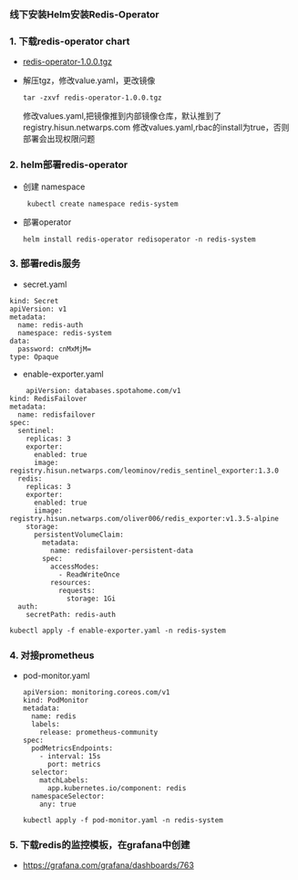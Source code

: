 ### 线下安装Helm安装Redis-Operator

### 1. 下载redis-operator chart

- [redis-operator-1.0.0.tgz](https://pnode.solarfs.io/dn/file/0c35cbf6b6caaba2db651681cde60d7f/redis-operator-1.0.0.tgz)

- 解压tgz，修改value.yaml，更改镜像

	```
	tar -zxvf redis-operator-1.0.0.tgz
	```
	
	修改values.yaml,把镜像推到内部镜像仓库，默认推到了registry.hisun.netwarps.com
        修改values.yaml,rbac的install为true，否则部署会出现权限问题
	
### 2. helm部署redis-operator

- 创建 namespace 
		
	```	
	 kubectl create namespace redis-system
	```
- 部署operator

	```
	helm install redis-operator redisoperator -n redis-system
	```
	
### 3. 部署redis服务   
- secret.yaml  
```
kind: Secret
apiVersion: v1
metadata:
  name: redis-auth
  namespace: redis-system
data:
  password: cnMxMjM=
type: Opaque
```

- enable-exporter.yaml 

```
	apiVersion: databases.spotahome.com/v1
kind: RedisFailover
metadata:
  name: redisfailover
spec:
  sentinel:
    replicas: 3
    exporter:
      enabled: true
      image: registry.hisun.netwarps.com/leominov/redis_sentinel_exporter:1.3.0
  redis:
    replicas: 3
    exporter: 
      enabled: true
      iimage: registry.hisun.netwarps.com/oliver006/redis_exporter:v1.3.5-alpine
    storage:
      persistentVolumeClaim:
        metadata:
          name: redisfailover-persistent-data
        spec:
          accessModes:
            - ReadWriteOnce
          resources:
            requests:
              storage: 1Gi
  auth:
    secretPath: redis-auth
```
```
kubectl apply -f enable-exporter.yaml -n redis-system
```
	
### 4. 对接prometheus

- pod-monitor.yaml

	```
	apiVersion: monitoring.coreos.com/v1  
    kind: PodMonitor
    metadata:
      name: redis
      labels:
        release: prometheus-community
    spec:
      podMetricsEndpoints:
        - interval: 15s
          port: metrics
      selector:
        matchLabels:
          app.kubernetes.io/component: redis
      namespaceSelector:
        any: true
	
	```
	```
	kubectl apply -f pod-monitor.yaml -n redis-system
	```
	
### 5. 下载redis的监控模板，在grafana中创建

 - https://grafana.com/grafana/dashboards/763
